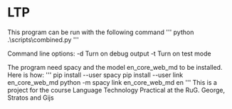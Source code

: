 # LTP

This program can be run with the following command
'''
python .\scripts\combined.py
'''

Command line options:
	-d 		Turn on debug output
	-t		Turn on test mode
	
	
The program need spacy and the model en_core_web_md to be installed. Here is how:
'''
pip install --user spacy
pip install --user link en_core_web_md
python -m spacy link en_core_web_md en
'''
This is a project for the course Language Technology Practical at the RuG.
George, Stratos and Gijs
